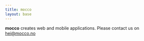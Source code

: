 ```yaml
---
title: mocco
layout: base
---
```


**mocco** creates web and mobile applications. Please contact us on [hei@mocco.no](mailto:hei@mocco.no)
